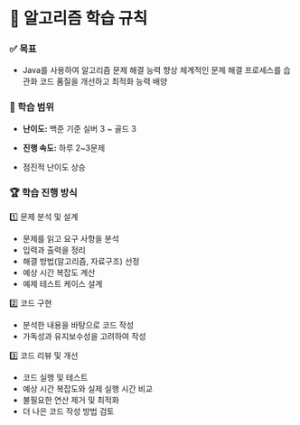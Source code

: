 # 📌 알고리즘 학습 규칙

### ✅ 목표

- Java를 사용하여 알고리즘 문제 해결 능력 향상
체계적인 문제 해결 프로세스를 습관화
코드 품질을 개선하고 최적화 능력 배양

### 🎯 학습 범위

- **난이도:** 백준 기준 실버 3 ~ 골드 3

- **진행 속도:** 하루 2~3문제

- 점진적 난이도 상승

### 🏆 학습 진행 방식

1️⃣ 문제 분석 및 설계

- 문제를 읽고 요구 사항을 분석
- 입력과 출력을 정리
- 해결 방법(알고리즘, 자료구조) 선정
- 예상 시간 복잡도 계산
- 예제 테스트 케이스 설계

2️⃣ 코드 구현

- 분석한 내용을 바탕으로 코드 작성
- 가독성과 유지보수성을 고려하여 작성

3️⃣ 코드 리뷰 및 개선

- 코드 실행 및 테스트
- 예상 시간 복잡도와 실제 실행 시간 비교
- 불필요한 연산 제거 및 최적화
- 더 나은 코드 작성 방법 검토

